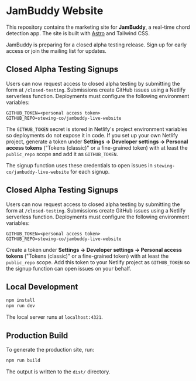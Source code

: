 # JamBuddy Website

This repository contains the marketing site for **JamBuddy**, a real-time chord detection app. The site is built with [Astro](https://astro.build/) and Tailwind CSS.

JamBuddy is preparing for a closed alpha testing release. Sign up for early access or join the mailing list for updates.

## Closed Alpha Testing Signups

Users can now request access to closed alpha testing by submitting the form at
`/closed-testing`. Submissions create GitHub issues using a Netlify serverless
function. Deployments must configure the following environment variables:

```
GITHUB_TOKEN=<personal access token>
GITHUB_REPO=stewing-co/jambuddy-live-website
```

The `GITHUB_TOKEN` secret is stored in Netlify's project environment variables
so deployments do not expose it in code. If you set up your own Netlify project,
generate a token under **Settings → Developer settings → Personal access tokens**
("Tokens (classic)" or a fine-grained token) with at least the `public_repo`
scope and add it as `GITHUB_TOKEN`.

The signup function uses these credentials to open issues in
`stewing-co/jambuddy-live-website` for each signup.

## Closed Alpha Testing Signups

Users can now request access to closed alpha testing by submitting the form at
`/closed-testing`. Submissions create GitHub issues using a Netlify serverless
function. Deployments must configure the following environment variables:

```
GITHUB_TOKEN=<personal access token>
GITHUB_REPO=stewing-co/jambuddy-live-website
```

Create a token under **Settings → Developer settings → Personal access tokens**
("Tokens (classic)" or a fine-grained token) with at least the `public_repo`
scope. Add this token to your Netlify project as `GITHUB_TOKEN` so the signup
function can open issues on your behalf.

## Local Development

```bash
npm install
npm run dev
```

The local server runs at `localhost:4321`.

## Production Build

To generate the production site, run:

```bash
npm run build
```

The output is written to the `dist/` directory.
